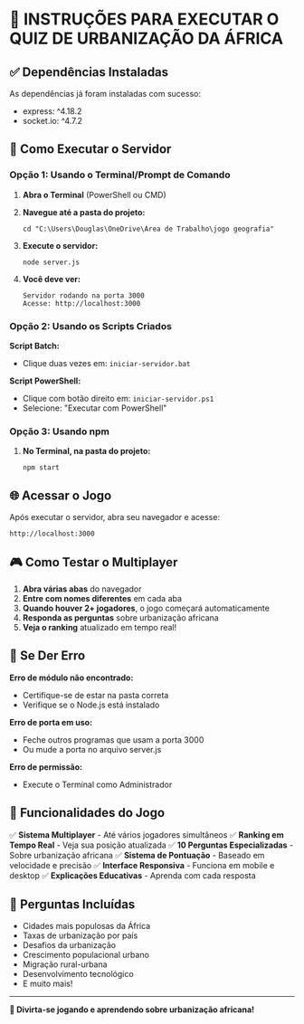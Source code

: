 # 🚀 INSTRUÇÕES PARA EXECUTAR O QUIZ DE URBANIZAÇÃO DA ÁFRICA

## ✅ Dependências Instaladas
As dependências já foram instaladas com sucesso:
- express: ^4.18.2
- socket.io: ^4.7.2

## 🎯 Como Executar o Servidor

### Opção 1: Usando o Terminal/Prompt de Comando

1. **Abra o Terminal** (PowerShell ou CMD)

2. **Navegue até a pasta do projeto:**
   ```
   cd "C:\Users\Douglas\OneDrive\Área de Trabalho\jogo geografia"
   ```

3. **Execute o servidor:**
   ```
   node server.js
   ```

4. **Você deve ver:**
   ```
   Servidor rodando na porta 3000
   Acesse: http://localhost:3000
   ```

### Opção 2: Usando os Scripts Criados

**Script Batch:**
- Clique duas vezes em: `iniciar-servidor.bat`

**Script PowerShell:**
- Clique com botão direito em: `iniciar-servidor.ps1`
- Selecione: "Executar com PowerShell"

### Opção 3: Usando npm

1. **No Terminal, na pasta do projeto:**
   ```
   npm start
   ```

## 🌐 Acessar o Jogo

Após executar o servidor, abra seu navegador e acesse:
```
http://localhost:3000
```

## 🎮 Como Testar o Multiplayer

1. **Abra várias abas** do navegador
2. **Entre com nomes diferentes** em cada aba
3. **Quando houver 2+ jogadores**, o jogo começará automaticamente
4. **Responda as perguntas** sobre urbanização africana
5. **Veja o ranking** atualizado em tempo real!

## 🔧 Se Der Erro

**Erro de módulo não encontrado:**
- Certifique-se de estar na pasta correta
- Verifique se o Node.js está instalado

**Erro de porta em uso:**
- Feche outros programas que usam a porta 3000
- Ou mude a porta no arquivo server.js

**Erro de permissão:**
- Execute o Terminal como Administrador

## 📱 Funcionalidades do Jogo

✅ **Sistema Multiplayer** - Até vários jogadores simultâneos
✅ **Ranking em Tempo Real** - Veja sua posição atualizada
✅ **10 Perguntas Especializadas** - Sobre urbanização africana
✅ **Sistema de Pontuação** - Baseado em velocidade e precisão
✅ **Interface Responsiva** - Funciona em mobile e desktop
✅ **Explicações Educativas** - Aprenda com cada resposta

## 🎯 Perguntas Incluídas

- Cidades mais populosas da África
- Taxas de urbanização por país
- Desafios da urbanização
- Crescimento populacional urbano
- Migração rural-urbana
- Desenvolvimento tecnológico
- E muito mais!

---

**🎉 Divirta-se jogando e aprendendo sobre urbanização africana!**

